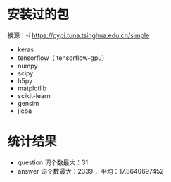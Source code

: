 # 安装过的包

换源：-i https://pypi.tuna.tsinghua.edu.cn/simple

- keras
- tensorflow（ tensorflow-gpu）
- numpy
- scipy
- h5py
- matplotlib
- scikit-learn 
- gensim
- jieba

# 统计结果

- question 词个数最大：31
- answer 词个数最大：2339 ，平均：17.8640697452